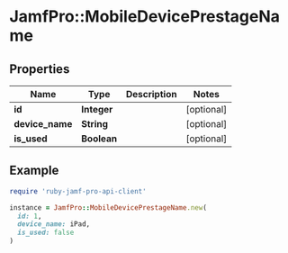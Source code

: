 # JamfPro::MobileDevicePrestageName

## Properties

| Name | Type | Description | Notes |
| ---- | ---- | ----------- | ----- |
| **id** | **Integer** |  | [optional] |
| **device_name** | **String** |  | [optional] |
| **is_used** | **Boolean** |  | [optional] |

## Example

```ruby
require 'ruby-jamf-pro-api-client'

instance = JamfPro::MobileDevicePrestageName.new(
  id: 1,
  device_name: iPad,
  is_used: false
)
```

